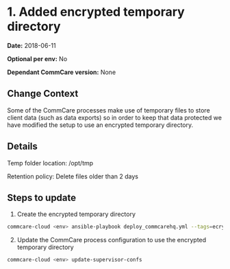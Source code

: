 # 1. Added encrypted temporary directory

**Date:** 2018-06-11

**Optional per env:** No

**Dependant CommCare version:** None

## Change Context
Some of the CommCare processes make use of temporary files to store client data
(such as data exports) so in order to keep that data protected we have modified
the setup to use an encrypted temporary directory.

## Details
Temp folder location: /opt/tmp

Retention policy: Delete files older than 2 days

## Steps to update
1. Create the encrypted temporary directory

```bash
commcare-cloud <env> ansible-playbook deploy_commcarehq.yml --tags=ecryptfs
```

2. Update the CommCare process configuration to use the encrypted temporary directory

```bash
commcare-cloud <env> update-supervisor-confs
```
